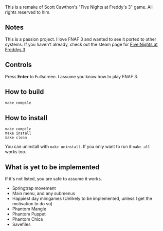 This is a remake of Scott Cawthon's "Five Nights at Freddy's 3" game. All rights reserved to him.
## Notes
This is a passion project. I love FNAF 3 and wanted to see it ported to other systems. If you haven't already, check out the steam page for [Five Nights at Freddys 3](https://store.steampowered.com/app/354140/Five_Nights_at_Freddys_3/)
## Controls
Press **Enter** to Fullscreen. I assume you know how to play FNAF 3.
## How to build
```
make compile
```
## How to install
```
make compile
make install
make clean
```
You can uninstall with ``make uninstall``. If you only want to run it ``make all`` works too.
## What is yet to be implemented
If it's not listed, you are safe to assume it works.
- Springtrap movement
- Main menu, and any submenus
- Happiest day minigames (Unlikely to be implemented, unless I get the motivation to do so)
- Phantom Mangle
- Phantom Puppet
- Phantom Chica
- Savefiles
